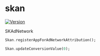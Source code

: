 # skan

[![Version](https://img.shields.io/pub/v/skan.svg)](https://pub.dev/packages/skan)

SKAdNetwork

``` dart
Skan.registerAppForAdNetworkAttribution();

Skan.updateConversionValue(0);
```